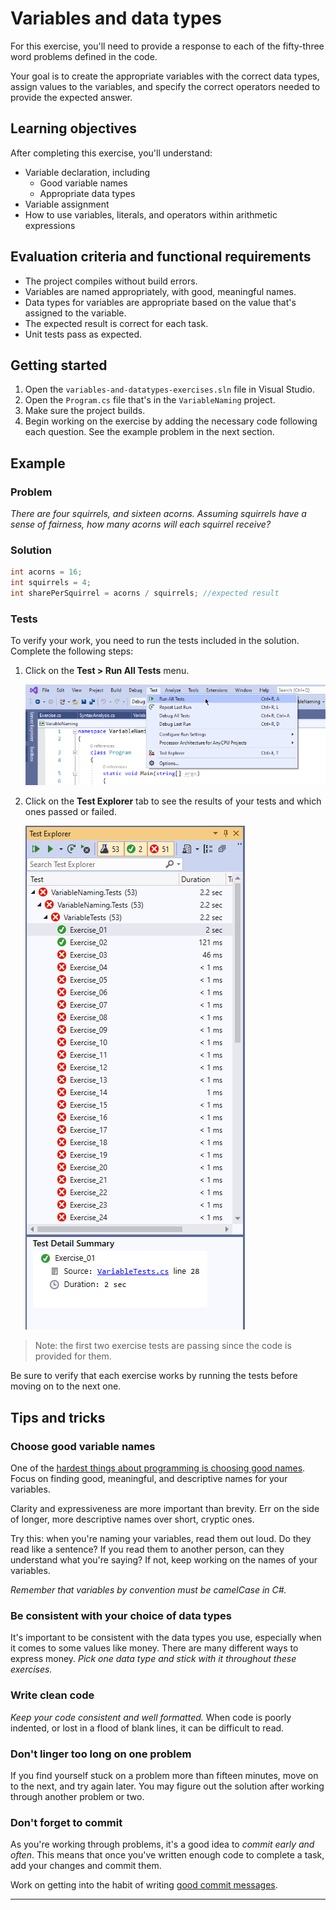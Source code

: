 # Variables and data types

For this exercise, you'll need to provide a response to each of the fifty-three word problems defined in the code.

Your goal is to create the appropriate variables with the correct data types, assign values to the variables, and specify the correct operators needed to provide the expected answer.

## Learning objectives

After completing this exercise, you'll understand:

* Variable declaration, including
    * Good variable names
    * Appropriate data types
* Variable assignment
* How to use variables, literals, and operators within arithmetic expressions

## Evaluation criteria and functional requirements

* The project compiles without build errors.
* Variables are named appropriately, with good, meaningful names.
* Data types for variables are appropriate based on the value that's assigned to the variable.
* The expected result is correct for each task.
* Unit tests pass as expected.

## Getting started

1. Open the `variables-and-datatypes-exercises.sln` file in Visual Studio.
2. Open the `Program.cs` file that's in the `VariableNaming` project.
3. Make sure the project builds.
4. Begin working on the exercise by adding the necessary code following each question. See the example problem in the next section.

## Example

### Problem

*There are four squirrels, and sixteen acorns. Assuming squirrels have a sense of fairness, how many acorns will each squirrel receive?*

### Solution

```csharp
int acorns = 16;
int squirrels = 4;
int sharePerSquirrel = acorns / squirrels; //expected result
```

### Tests

To verify your work, you need to run the tests included in the solution. Complete the following steps:

1. Click on the **Test > Run All Tests** menu.

   ![Running Tests](./images/test_menu.png)

2. Click on the **Test Explorer** tab to see the results of your tests and which ones passed or failed.

   ![Test Explorer](./images/test_explorer.png)

> Note: the first two exercise tests are passing since the code is provided for them.

Be sure to verify that each exercise works by running the tests before moving on to the next one.

## Tips and tricks

### Choose good variable names

One of the [hardest things about programming is choosing good names][naming-things-is-hard]. Focus on finding good, meaningful, and descriptive names for your variables.

Clarity and expressiveness are more important than brevity. Err on the side of longer, more descriptive names over short, cryptic ones.

Try this: when you're naming your variables, read them out loud. Do they read like a sentence? If you read them to another person, can they understand what you're saying? If not, keep working on the names of your variables.

*Remember that variables by convention must be camelCase in C#.*

### Be consistent with your choice of data types

It's important to be consistent with the data types you use, especially when it comes to some values like money. There are many different ways to express money. *Pick one data type and stick with it throughout these exercises.*

### Write clean code

*Keep your code consistent and well formatted.* When code is poorly indented, or lost in a flood of blank lines, it can be difficult to read.

### Don't linger too long on one problem

If you find yourself stuck on a problem more than fifteen minutes, move on to the next, and try again later. You may figure out the solution after working through another problem or two.

### Don't forget to commit

As you're working through problems, it's a good idea to *commit early and often*. This means that once you've written enough code to complete a task, add your changes and commit them.

Work on getting into the habit of writing [good commit messages][good-commit-messages].

---

[good-commit-messages]: https://chris.beams.io/posts/git-commit/
[naming-things-is-hard]: https://hilton.org.uk/blog/why-naming-things-is-hard
